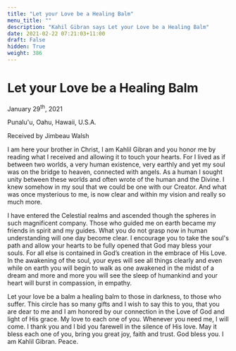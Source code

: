 ```yaml
---
title: "Let your Love be a Healing Balm"
menu_title: ""
description: "Kahil Gibran says Let your Love be a Healing Balm"
date: 2021-02-22 07:21:03+11:00
draft: False
hidden: True
weight: 386
---
```

# Let your Love be a Healing Balm 

January 29<sup>th</sup>, 2021

Punalu'u, Oahu, Hawaii, U.S.A.

Received by Jimbeau Walsh


I am here your brother in Christ, I am Kahlil Gibran and you honor me by reading what I received and allowing it to touch your hearts. For I lived as if between two worlds, a very human existence, very earthly and yet my soul was on the bridge to heaven, connected with angels. As a human I sought unity between these worlds and often wrote of the human and the Divine. I knew somehow in my soul that we could be one with our Creator. And what was once mysterious to me, is now clear and within my vision and really so much more. 

I have entered the Celestial realms and ascended though the spheres in such magnificent company. Those who guided me on earth became my friends in spirit and my guides. What you do not grasp now in human understanding will one day become clear. I encourage you to take the soul's path and allow your hearts to be fully opened that God may bless your souls. For all else is contained in God’s creation in the embrace of His Love. In the awakening of the soul, your eyes will see all things clearly and even while on earth you will begin to walk as one awakened in the midst of a dream and more and more you will see the sleep of humankind and your heart will burst in compassion, in empathy. 

Let your love be a balm a healing balm to those in darkness, to those who suffer. This circle has so many gifts and I wish to say this to you, that you are dear to me and I am honored by our connection in the Love of God and light of His grace. My love to each one of you. Whenever you need me, I will come. I thank you and I bid you farewell in the silence of His love. May it bless each one of you, bring you great joy, faith and trust. God bless you. I am Kahlil Gibran. Peace.
